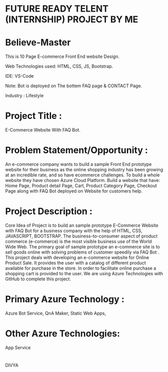 # FUTURE READY TELENT (INTERNSHIP) PROJECT BY ME 


# Believe-Master

This is 10 Page E-commerce Front End website Design.

Web Technologies used: HTML, CSS, JS, Bootstrap.

IDE: VS-Code

Note: Bot is deployed on The bottem FAQ page & CONTACT Page.

Industry :
Lifestyle

# Project Title :
E-Commerce Website With FAQ Bot.

# Problem Statement/Opportunity :
An e-commerce company wants to build a sample Front End prototype website for their business as the online shopping industry has been growing at an incredible rate, and so have ecommerce challenges. To build a whole website they have chosen Azure Cloud Platform. Build a website that have: Home Page, Product detail Page, Cart, Product Category Page, Checkout Page along with FAQ Bot deployed on Website for customers help.

 # Project Description :
Core Idea of Project is to build an sample prototype E-Commerce Website with FAQ Bot for a business company with the help of HTML, CSS, JAVASCRIPT, BOOTSTRAP. The business-to-consumer aspect of product commerce (e-commerce) is the most visible business use of the World Wide Web. The primary goal of sample prototype an e-commerce site is to sell goods online with solving problems of customer speedily via FAQ Bot . This project deals with developing an e-commerce website for Online Product Sale. It provides the user with a catalog of different product available for purchase in the store. In order to facilitate online purchase a shopping cart is provided to the user. We are using Azure Technologies with GitHub to complete this project.

# Primary Azure Technology :
Azure Bot Service, QnA Maker, Static Web Apps,

# Other Azure Technologies:
App Service
# 
 
DIVYA




